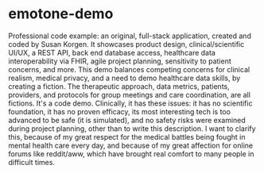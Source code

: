 # emotone-demo
Professional code example: an original, full-stack application, created and coded by Susan Korgen. It showcases product design, clinical/scientific UI/UX, a REST API, back end database access, healthcare data interoperability via FHIR, agile project planning, sensitivity to patient concerns, and more. This demo balances competing concerns for clinical realism, medical privacy, and a need to demo healthcare data skills, by creating a fiction. The therapeutic approach, data metrics, patients, providers, and protocols for group meetings and care coordination, are all fictions.  It's a code demo. Clinically, it has these issues: it has no scientific foundation, it has no proven efficacy, its most interesting tech is too advanced to be safe (it is simulated), and no safety risks were examined during project planning, other than to write this description. I want to clarify this, because of my great respect for the medical battles being fought in mental health care every day, and because of my great affection for online forums like reddit/aww, which have brought real comfort to many people in difficult times.
